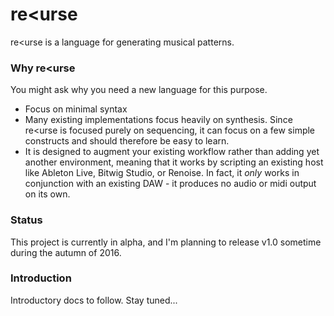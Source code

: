 # re<urse

re<urse is a language for generating musical patterns.

### Why re<urse

You might ask why you need a new language for this purpose.

- Focus on minimal syntax
- Many existing implementations focus heavily on synthesis. Since re<urse is focused purely on sequencing, it can focus on a few simple constructs and should therefore be easy to learn.
- It is designed to augment your existing workflow rather than adding yet another environment, meaning that it works by scripting an existing host like Ableton Live, Bitwig Studio, or Renoise. In fact, it _only_ works in conjunction with an existing DAW - it produces no audio or midi output on its own.

### Status

This project is currently in alpha, and I'm planning to release v1.0 sometime during the autumn of 2016.

### Introduction

Introductory docs to follow. Stay tuned...
